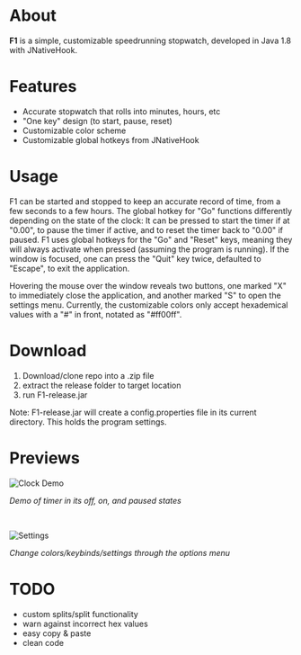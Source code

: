 # About
**F1** is a simple, customizable speedrunning stopwatch, developed in Java 1.8 with JNativeHook.

# Features
 - Accurate stopwatch that rolls into minutes, hours, etc
 - "One key" design (to start, pause, reset)
 - Customizable color scheme
 - Customizable global hotkeys from JNativeHook
 
# Usage
F1 can be started and stopped to keep an accurate record of time, from a few seconds to a few hours. The global hotkey for "Go" functions differently depending on the state of the clock: It can be pressed to start the timer if at "0.00", to pause the timer if active, and to reset the timer back to "0.00" if paused. F1 uses global hotkeys for the "Go" and "Reset" keys, meaning they will always activate when pressed (assuming the program is running). If the window is focused, one can press the "Quit" key twice, defaulted to "Escape", to exit the application. 

Hovering the mouse over the window reveals two buttons, one marked "X" to immediately close the application, and another marked "S" to open the settings menu. Currently, the customizable colors only accept hexademical values with a "#" in front, notated as "#ff00ff".

# Download
1. Download/clone repo into a .zip file
2. extract the release folder to target location
3. run F1-release.jar

Note: F1-release.jar will create a config.properties file in its current directory. This holds the program settings.

# Previews
![Clock Demo](https://i.imgur.com/ipsyClh.gif)

*Demo of timer in its off, on, and paused states*

<br />


![Settings](https://i.imgur.com/WWkqHSo.png)

*Change colors/keybinds/settings through the options menu*

# TODO
 - custom splits/split functionality
 - warn against incorrect hex values
 - easy copy & paste
 - clean code
 

